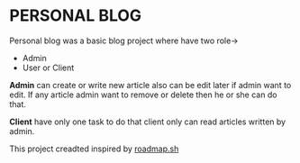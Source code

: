 # PERSONAL BLOG
Personal blog was a basic blog project where have two role->

* Admin
* User or Client

**Admin** can create or write new article also can be edit later if admin want to edit. If any article admin want to remove or delete then he or she can do that.

**Client** have only one task to do that client only can read articles written by admin.

This project creadted inspired by [roadmap.sh](https://roadmap.sh/projects/personal-blog)
